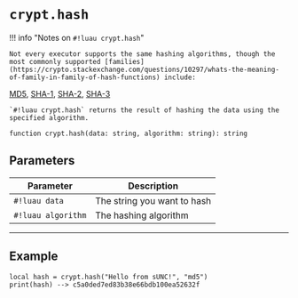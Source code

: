 # `crypt.hash`

!!! info "Notes on `#!luau crypt.hash`"

    Not every executor supports the same hashing algorithms, though the most commonly supported [families](https://crypto.stackexchange.com/questions/10297/whats-the-meaning-of-family-in-family-of-hash-functions) include:
   [MD5](https://en.wikipedia.org/wiki/MD5), [SHA-1](https://en.wikipedia.org/wiki/SHA-1), [SHA-2](https://en.wikipedia.org/wiki/SHA-2), [SHA-3](https://en.wikipedia.org/wiki/SHA-3)

    `#!luau crypt.hash` returns the result of hashing the data using the specified algorithm.


```luau
function crypt.hash(data: string, algorithm: string): string
```

## Parameters

| Parameter | Description |
|-----------|-------------|
| `#!luau data` | The string you want to hash |
| `#!luau algorithm` | The hashing algorithm |

---

## Example

```luau
local hash = crypt.hash("Hello from sUNC!", "md5")
print(hash) --> c5a0ded7ed83b38e66bdb100ea52632f
```
